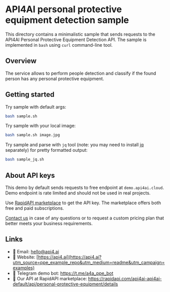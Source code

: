 # API4AI personal protective equipment detection sample

This directory contains a minimalistic sample that sends requests to the API4AI Personal Protective Equipment Detection API.
The sample is implemented in `bash` using `curl` command-line tool.


## Overview

The service allows to perform people detection and classify if the found person has any personal protective equipment.


## Getting started

Try sample with default args:

```bash
bash sample.sh
```

Try sample with your local image:

```bash
bash sample.sh image.jpg
```

Try sample and parse with `jq` tool (note: you may need to install [jq](https://stedolan.github.io/jq/) separately) for pretty formatted output:

```bash
bash sample_jq.sh
```


## About API keys

This demo by default sends requests to free endpoint at `demo.api4ai.cloud`.
Demo endpoint is rate limited and should not be used in real projects.

Use [RapidAPI marketplace](https://rapidapi.com/api4ai-api4ai-default/api/personal-protective-equipment/details) to get the API key. The marketplace offers both
free and paid subscriptions.

[Contact us](https://api4.ai/contacts?utm_source=ppe_example_repo&utm_medium=readme&utm_campaign=examples) in case of any questions or to request a custom pricing plan
that better meets your business requirements.


## Links

* 📩 Email: hello@api4.ai
* 🔗 Website: [https://api4.ai](https://api4.ai?utm_source=ppe_example_repo&utm_medium=readme&utm_campaign=examples)
* 🤖 Telegram demo bot: https://t.me/a4a_ppe_bot
* 🔵 Our API at RapidAPI marketplace: https://rapidapi.com/api4ai-api4ai-default/api/personal-protective-equipment/details
